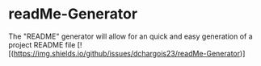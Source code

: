 # readMe-Generator
The "README" generator will allow for an quick and easy generation of a project README file
[![(https://img.shields.io/github/issues/dchargois23/readMe-Generator)]
